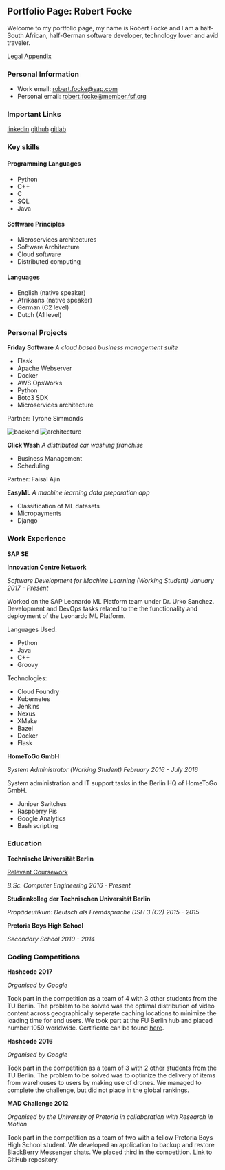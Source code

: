 ## Portfolio Page: Robert Focke

Welcome to my portfolio page, my name is Robert Focke and I am a half-South African, half-German software developer, technology lover and avid traveler.

[Legal Appendix](https://github.com/shinroo/shinroo.github.io/blob/master/README.md)

### Personal Information

- Work email: robert.focke@sap.com
- Personal email: robert.focke@member.fsf.org  

### Important Links

[linkedin](https://www.linkedin.com/in/robertfocke/)
[github](https://github.com/shinroo/)
[gitlab](https://gitlab.com/robert.focke96)

### Key skills

#### Programming Languages
- Python
- C++
- C
- SQL
- Java

#### Software Principles
- Microservices architectures
- Software Architecture
- Cloud software
- Distributed computing

#### Languages
- English (native speaker)
- Afrikaans (native speaker)
- German (C2 level)
- Dutch (A1 level)

### Personal Projects

**Friday Software**
*A cloud based business management suite*

- Flask
- Apache Webserver
- Docker
- AWS OpsWorks
- Python
- Boto3 SDK
- Microservices architecture

Partner: Tyrone Simmonds

![backend](http://i.imgur.com/9sXI5OE.png "Friday Backend")
![architecture](http://i.imgur.com/mZWICdx.png "Friday Architecture")

**Click Wash**
*A distributed car washing franchise*
- Business Management
- Scheduling

Partner: Faisal Ajin

**EasyML**
*A machine learning data preparation app*
- Classification of ML datasets
- Micropayments
- Django

### Work Experience

**SAP SE**

**Innovation Centre Network**

*Software Development for Machine Learning (Working Student)*
*January 2017 - Present*

Worked on the SAP Leonardo ML Platform team under Dr. Urko Sanchez.
Development and DevOps tasks related to the the functionality and deployment of the Leonardo ML Platform.

Languages Used:

- Python
- Java
- C++
- Groovy

Technologies:

- Cloud Foundry
- Kubernetes
- Jenkins
- Nexus
- XMake
- Bazel
- Docker
- Flask

**HomeToGo GmbH**

*System Administrator (Working Student)*
*February 2016 - July 2016*

System administration and IT support tasks in the Berlin HQ of HomeToGo GmbH.

- Juniper Switches
- Raspberry Pis
- Google Analytics
- Bash scripting

### Education

**Technische Universität Berlin**

[Relevant Coursework](https://github.com/shinroo/TUB_Programs)

*B.Sc. Computer Engineering*
*2016 - Present*

**Studienkolleg der Technischen Universität Berlin**

*Propädeutikum: Deutsch als Fremdsprache*
*DSH 3 (C2)*
*2015 - 2015*

**Pretoria Boys High School**

*Secondary School*
*2010 - 2014*

### Coding Competitions

**Hashcode 2017**

*Organised by Google*

Took part in the competition as a team of 4 with 3 other students from the TU Berlin. The problem to be solved was the optimal distribution of video content across geographically seperate caching locations to minimize the loading time for end users. We took part at the FU Berlin hub and placed number 1059 worldwide. Certificate can be found [here](https://www.slideshare.net/slideshow/embed_code/key/2P986TgUoY3nqD).

**Hashcode 2016**

*Organised by Google*

Took part in the competition as a team of 3 with 2 other students from the TU Berlin. The problem to be solved was to optimize the delivery of items from warehouses to users by making use of drones. We managed to complete the challenge, but did not place in the global rankings.

**MAD Challenge 2012**

*Organised by the University of Pretoria in collaboration with Research in Motion*

Took part in the competition as a team of two with a fellow Pretoria Boys High School student. We developed an application to backup and restore BlackBerry Messenger chats. We placed third in the competition. [Link](https://github.com/shinroo/BackUP) to GitHub repository. 
